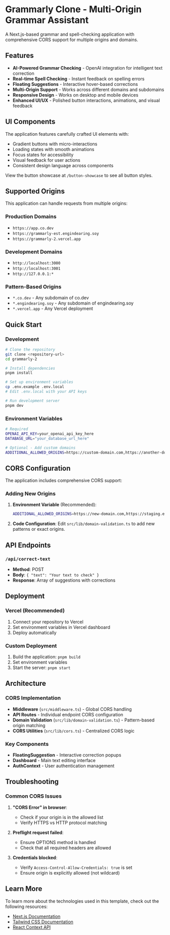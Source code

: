 # Grammarly Clone - Multi-Origin Grammar Assistant

A Next.js-based grammar and spell-checking application with comprehensive CORS support for multiple origins and domains.

## Features

- **AI-Powered Grammar Checking** - OpenAI integration for intelligent text correction
- **Real-time Spell Checking** - Instant feedback on spelling errors
- **Floating Suggestions** - Interactive hover-based corrections
- **Multi-Origin Support** - Works across different domains and subdomains
- **Responsive Design** - Works on desktop and mobile devices
- **Enhanced UI/UX** - Polished button interactions, animations, and visual feedback

## UI Components

The application features carefully crafted UI elements with:
- Gradient buttons with micro-interactions
- Loading states with smooth animations
- Focus states for accessibility
- Visual feedback for user actions
- Consistent design language across components

View the button showcase at `/button-showcase` to see all button styles.

## Supported Origins

This application can handle requests from multiple origins:

### Production Domains
- `https://app.co.dev`
- `https://grammarly-est.engindearing.soy`
- `https://grammarly-2.vercel.app`

### Development Domains
- `http://localhost:3000`
- `http://localhost:3001`
- `http://127.0.0.1:*`

### Pattern-Based Origins
- `*.co.dev` - Any subdomain of co.dev
- `*.engindearing.soy` - Any subdomain of engindearing.soy
- `*.vercel.app` - Any Vercel deployment

## Quick Start

### Development

```bash
# Clone the repository
git clone <repository-url>
cd grammarly-2

# Install dependencies
pnpm install

# Set up environment variables
cp .env.example .env.local
# Edit .env.local with your API keys

# Run development server
pnpm dev
```

### Environment Variables

```bash
# Required
OPENAI_API_KEY=your_openai_api_key_here
DATABASE_URL="your_database_url_here"

# Optional - Add custom domains
ADDITIONAL_ALLOWED_ORIGINS=https://custom-domain.com,https://another-domain.org
```

## CORS Configuration

The application includes comprehensive CORS support:

### Adding New Origins

1. **Environment Variable** (Recommended):
   ```bash
   ADDITIONAL_ALLOWED_ORIGINS=https://new-domain.com,https://staging.example.org
   ```

2. **Code Configuration**:
   Edit `src/lib/domain-validation.ts` to add new patterns or exact origins.

## API Endpoints

### `/api/correct-text`
- **Method**: POST
- **Body**: `{ "text": "Your text to check" }`
- **Response**: Array of suggestions with corrections

## Deployment

### Vercel (Recommended)
1. Connect your repository to Vercel
2. Set environment variables in Vercel dashboard
3. Deploy automatically

### Custom Deployment
1. Build the application: `pnpm build`
2. Set environment variables
3. Start the server: `pnpm start`

## Architecture

### CORS Implementation
- **Middleware** (`src/middleware.ts`) - Global CORS handling
- **API Routes** - Individual endpoint CORS configuration
- **Domain Validation** (`src/lib/domain-validation.ts`) - Pattern-based origin matching
- **CORS Utilities** (`src/lib/cors.ts`) - Centralized CORS logic

### Key Components
- **FloatingSuggestion** - Interactive correction popups
- **Dashboard** - Main text editing interface
- **AuthContext** - User authentication management

## Troubleshooting

### Common CORS Issues

1. **"CORS Error" in browser**:
   - Check if your origin is in the allowed list
   - Verify HTTPS vs HTTP protocol matching

2. **Preflight request failed**:
   - Ensure OPTIONS method is handled
   - Check that all required headers are allowed

3. **Credentials blocked**:
   - Verify `Access-Control-Allow-Credentials: true` is set
   - Ensure origin is explicitly allowed (not wildcard)

## Learn More

To learn more about the technologies used in this template, check out the following resources:

- [Next.js Documentation](https://nextjs.org/docs)
- [Tailwind CSS Documentation](https://tailwindcss.com/docs)
- [React Context API](https://reactjs.org/docs/context.html)
